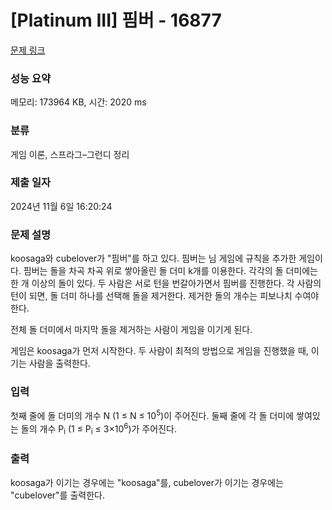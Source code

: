# [Platinum III] 핌버 - 16877 

[문제 링크](https://www.acmicpc.net/problem/16877) 

### 성능 요약

메모리: 173964 KB, 시간: 2020 ms

### 분류

게임 이론, 스프라그–그런디 정리

### 제출 일자

2024년 11월 6일 16:20:24

### 문제 설명

<p>koosaga와 cubelover가 "핌버"를 하고 있다. 핌버는 님 게임에 규칙을 추가한 게임이다. 핌버는 돌을 차곡 차곡 위로 쌓아올린 돌 더미 k개를 이용한다. 각각의 돌 더미에는 한 개 이상의 돌이 있다. 두 사람은 서로 턴을 번갈아가면서 핌버를 진행한다. 각 사람의 턴이 되면, 돌 더미 하나를 선택해 돌을 제거한다. 제거한 돌의 개수는 피보나치 수여야 한다.</p>

<p>전체 돌 더미에서 마지막 돌을 제거하는 사람이 게임을 이기게 된다. </p>

<p>게임은 koosaga가 먼저 시작한다. 두 사람이 최적의 방법으로 게임을 진행했을 때, 이기는 사람을 출력한다.</p>

### 입력 

 <p>첫째 줄에 돌 더미의 개수 N (1 ≤ N ≤ 10<sup>5</sup>)이 주어진다. 둘째 줄에 각 돌 더미에 쌓여있는 돌의 개수 P<sub>i</sub> (1 ≤ P<sub>i</sub> ≤ 3×10<sup>6</sup>)가 주어진다.</p>

### 출력 

 <p>koosaga가 이기는 경우에는 "koosaga"를, cubelover가 이기는 경우에는 "cubelover"를 출력한다.</p>

